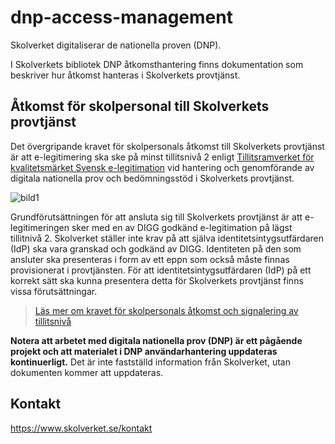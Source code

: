 # dnp-access-management
Skolverket digitaliserar de nationella proven (DNP).

I Skolverkets bibliotek DNP åtkomsthantering finns dokumentation som
beskriver hur åtkomst hanteras i Skolverkets provtjänst.

## Åtkomst för skolpersonal till Skolverkets provtjänst 
Det övergripande kravet för skolpersonals åtkomst till Skolverkets provtjänst
är att e-legitimering ska ske på minst tillitsnivå 2 enligt
[Tillitsramverket för kvalitetsmärket Svensk e-legitimation](https://www.digg.se/digitala-tjanster/e-legitimering/tillitsnivaer-for-e-legitimering/tillitsramverk-for-svensk-e-legitimation) vid hantering och genomförande av digitala nationella prov och bedömningsstöd i Skolverkets provtjänst.

![bild1](https://github.com/skolverket/dnp-access-management/assets/138761912/b6561e4a-3d19-4896-9681-be70fcc72d5a)


Grundförutsättningen för att ansluta sig till Skolverkets provtjänst är att e-legitimeringen sker med en av DIGG godkänd e-legitimation på lägst tillitnivå 2. Skolverket ställer inte krav på att själva identitetsintygsutfärdaren (IdP) ska vara granskad och godkänd av DIGG. Identiteten på den som ansluter ska presenteras i form av ett eppn som också måste finnas provisionerat i provtjänsten. För att identitetsintygsutfärdaren (IdP) på ett korrekt sätt ska kunna presentera detta för Skolverkets provtjänst finns vissa förutsättningar.





>[Läs mer om kravet för skolpersonals åtkomst och signalering av tillitsnivå](./docs/Signalering%20av%20tillitsnivå%20till%20Skolverkets%20provtjänst%20vid%20inloggning%20med%20e-legitimation.pdf)

**Notera att arbetet med digitala nationella prov (DNP) är ett pågående projekt och att
materialet i DNP användarhantering uppdateras kontinuerligt.** Det är inte fastställd
information från Skolverket, utan dokumenten kommer att uppdateras.

## Kontakt
https://www.skolverket.se/kontakt

